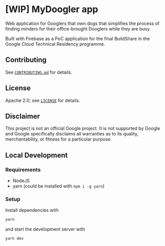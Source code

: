 # [WIP] MyDoogler app

Web application for Googlers that own dogs that simplifies the process of
finding minders for their office-brought Dooglers while they are busy.

Built with Firebase as a PoC application for the final BuildShare in the Google
Cloud Technical Residency programme.

## Contributing

See [`CONTRIBUTING.md`](CONTRIBUTING.md) for details.

## License

Apache 2.0; see [`LICENSE`](LICENSE) for details.

## Disclaimer

This project is not an official Google project. It is not supported by
Google and Google specifically disclaims all warranties as to its quality,
merchantability, or fitness for a particular purpose.

## Local Development

### Requirements

- NodeJS
- yarn (could be installed with `npm i -g yarn`)

### Setup

Install dependencies with

```bash
yarn
```

and start the development server with

```bash
yarn dev
```
